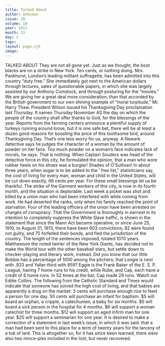 ```yaml
---
title: Talked About 
author: Unknown 
issue: 29
volume: 10
year: 1913
month: 33
day: 2
tags:
layout: page.njk
image:
---
```

TALKED ABOUT    They are not all gone yet.    Just as we thought, the boot blacks are on a strike in New York. Ten cents, or nothing doing.    Mrs. Pankhurst, London’s leading militant suffragette, has been admitted into this country “duty free.” She immediately got next to the American dollars through lectures, sales of questionable papers, in which she was largely assisted by our Anthony Comstock, and through posturing for the “movies.” We are giving her a great deal more consideration, than that accorded by the British government to our own shining example of “moral turpitude,” Mr. Harry Thaw.    President Wilson issued his Thanksgiving Day proclamation last Thursday. It names Thursday November AS the day on which the people of the country shall offer thanks to God, for the blessings of the year.    Reports from the farming centers announce a plentiful supply of turkeys running around loose, but it is one safe bet, there will be at least a dozen good reasons for boosting the price of this toothsome bird, around Thanksgiving Day. That’s one less worry for us, anyway.    A Newark detective says he judges the character of a woman by the amount of powder on her face. Too much powder on a woman’s face indicates lack of morals, he says.    That is nothing. When Captain Souders was head of the detective force in this city, he formulated the opinion, that a man who wore rubber heels on his shoes was a burglar! Shades of O'Sullivan!    In about three years, when sugar is to be added to the ‘ free list,” statisticians say, the cost of living for every man, woman and child in the United States, will be cut down exactly, 66 cents per year.    For these small blessings let us be thankful.    The strike of the Garment workers of this city, is now in its fourth month, and the situation is deplorable. Last week a picket was shot and killed by a union man who had been interfered with while coming from work. He had deserted the ranks, only when his family reached the point of starvation.    Four of the leading officers of the union have been arrested on charges of conspiracy.    That the Government is thoroughly in earnest in its intention to completely suppress the White Slave traffic, is shown in the statement that since the Mann Act became operative, or since June 25, 1910, to August 31, 1913, there have been 603 convictions; 82 were found not guilty, and 75 forfeited their bonds, and fled the jurisdiction of the country. The length of the sentences imposed, totaled 1070 years.    Matthewson the noted twirler of the New York Giants, has decided not to make the World tour with the other baseball stars, but settle down to checker-playing and literary work, instead.    Did you know that our little Bobbie has a percentage of 1000 among the pitchers; that Longie is next with .933 and Yaller-third with 859?    Eggie is the Frank Baker of the E. S. P. League, having 7 home runs to his credit, while Rube, and Cap, each have a credit of 6 home runs. In 52 times at the bat, Cap made 29 runs. Watch out Eddie Collins.    The following from the Catholic Standard and Times would indicate that someone has solved the high cost of living, and that babies are apparently a drug on the market:    3 cents will purchase enough rice to feed a person for one day.    50 cents will purchase an infant for baptism.    $5 will board an orphan, a cripple, a catechumen, a baby for six months.    $5 will board a sick person in the hospital for 4 months.    $6 will support a woman catechist for three months.   $12 will support an aged infirm man for one year.    $25 will support a seminarian for one year.    It is desired to make a correction of a statement in last week’s issue, in which it was said. that a man had been sent to this place for a term of twenty years for the larceny of a tub of lard. This is altogether so, for it has since been learned, there were also two mince-pies included in the loot, but never recovered.

